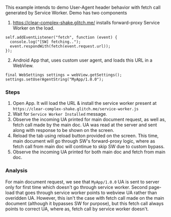 This example intends to demo User-Agent header behavior with fetch call generated by Service Worker. Demo has two components
1. https://clear-complex-shake.glitch.me/ installs forward-proxy Service Worker on the load.
```
self.addEventListener("fetch", function (event) {
  console.log("[SW] fetching..");
  event.respondWith(fetch(event.request.url));
});
```
2. Android App that, uses custom user agent, and loads this URL in a WebView.

```
final WebSettings settings = webView.getSettings();
settings.setUserAgentString("MyApp/1.0.0");
```

### Steps
1. Open App. It will load the URL & install the service worker present at `https://clear-complex-shake.glitch.me/service-worker.js`
2. Wait for `Service Worker Installed` message.
3. Observe the incoming UA printed for main document request, as well as, fetch call made by the main doc. UA was read at the server and sent along with response to be shown on the screen.
4. Reload the tab using reload button provided on the screen. This time, main document will go through SW's forward-proxy logic, where as fetch call from main doc will continue to skip SW due to custom bypass.
5. Observe the incoming UA printed for both main doc and fetch from main doc.

### Analysis
For main document request, we see that `MyApp/1.0.0` UA is sent to server only for first time which doesn't go through service worker. Second page-load that goes through service worker points to webview UA rather than overidden UA. However, this isn't the case with fetch call made on the main document (although it bypasses SW for purpose), but this fetch call always points to correct UA, where as, fetch call by service worker doesn't.